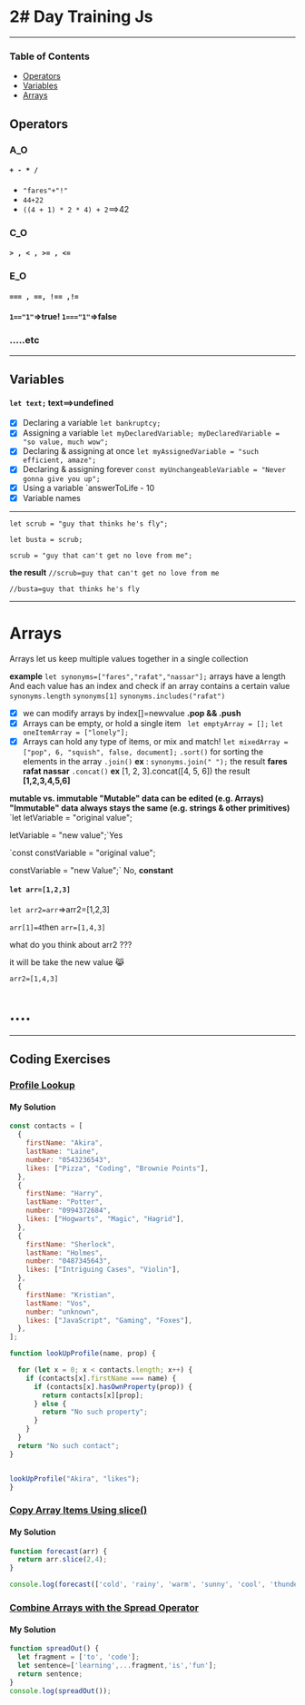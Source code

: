 # 2# Day Training Js
---
### Table of Contents
- [Operators
](#operators)
- [Variables](#variables)
- [Arrays](#arrays)




## Operators

### A_O

#### `+ - * /`
- `"fares"+"!"`
- `44+22`
- `((4 + 1) * 2 * 4) + 2`==>42

### C_O

#### `> , < , >= , <= `

### E_O

####  `=== , ==, !== ,!=`
#### `1=="1"`=>true!  `1==="1"`=>false
### .....etc

---
## Variables
#### `let text;` text==>undefined
- [x] Declaring a variable `let bankruptcy;`
- [x] Assigning a variable `let myDeclaredVariable;
myDeclaredVariable = "so value, much wow";`
- [x] Declaring & assigning at once `let myAssignedVariable = "such efficient, amaze";`
- [x] Declaring & assigning forever `const myUnchangeableVariable = "Never gonna give you up";`
- [x] Using a variable `answerToLife - 10
- [x] Variable names
---
`let scrub = "guy that thinks he's fly";`

`let busta = scrub;`

`scrub = "guy that can't get no love from me";`

**the result**
`//scrub=guy that can't get no love from me` 

`//busta=guy that thinks he's fly`

---
# Arrays

Arrays let us keep multiple values together in a single collection

**example**
`let synonyms=["fares","rafat","nassar"];`
arrays have a length And each value has an index and check if an array contains a certain value
`synonyms.length`
`synonyms[1]`
`synonyms.includes("rafat")
`
- [x] we can modify arrays
by index[]=newvalue
**.pop && .push**
- [x] Arrays can be empty, or hold a single item
` let emptyArray = [];`
`let oneItemArray = ["lonely"];`
- [x] Arrays can hold any type of items, or mix and match!
 `let mixedArray = ["pop", 6, "squish", false, document];`
`.sort()` for sorting the elements in the array
`.join()` 
**ex** : `synonyms.join(" ");`
the result **fares rafat nassar** 
`.concat()`
**ex** [1, 2, 3].concat([4, 5, 6])
the result **[1,2,3,4,5,6]**

**mutable vs. immutable
"Mutable" data can be edited (e.g. Arrays)    
"Immutable" data always stays the same (e.g. strings & other primitives)**
`let letVariable = "original value";

letVariable = "new value";`Yes 

`const constVariable = "original value";

constVariable = "new Value";` No, **constant**

#### `let arr=[1,2,3]`

`let arr2=arr`=>arr2=[1,2,3]

`arr[1]=4`then `arr=[1,4,3]`

what do you think about arr2 ???

it will be take the new value 😹

`arr2=[1,4,3]`

# ....
---

## Coding Exercises

### [Profile Lookup](https://www.freecodecamp.org/learn/javascript-algorithms-and-data-structures/basic-javascript/profile-lookup)

#### My Solution


```javascript
const contacts = [
  {
    firstName: "Akira",
    lastName: "Laine",
    number: "0543236543",
    likes: ["Pizza", "Coding", "Brownie Points"],
  },
  {
    firstName: "Harry",
    lastName: "Potter",
    number: "0994372684",
    likes: ["Hogwarts", "Magic", "Hagrid"],
  },
  {
    firstName: "Sherlock",
    lastName: "Holmes",
    number: "0487345643",
    likes: ["Intriguing Cases", "Violin"],
  },
  {
    firstName: "Kristian",
    lastName: "Vos",
    number: "unknown",
    likes: ["JavaScript", "Gaming", "Foxes"],
  },
];

function lookUpProfile(name, prop) {

  for (let x = 0; x < contacts.length; x++) {
    if (contacts[x].firstName === name) {
      if (contacts[x].hasOwnProperty(prop)) {
        return contacts[x][prop];
      } else {
        return "No such property";
      }
    }
  }
  return "No such contact";
}


lookUpProfile("Akira", "likes");
}

```

### [Copy Array Items Using slice()](https://www.freecodecamp.org/learn/javascript-algorithms-and-data-structures/basic-data-structures/copy-array-items-using-slice)

#### My Solution


```javascript
function forecast(arr) {
  return arr.slice(2,4);
}

console.log(forecast(['cold', 'rainy', 'warm', 'sunny', 'cool', 'thunderstorms']));

```

### [Combine Arrays with the Spread Operator](https://www.freecodecamp.org/learn/javascript-algorithms-and-data-structures/basic-data-structures/combine-arrays-with-the-spread-operator)

#### My Solution


```javascript
function spreadOut() {
  let fragment = ['to', 'code'];
  let sentence=['learning',...fragment,'is','fun'];
  return sentence;
}
console.log(spreadOut());

```

